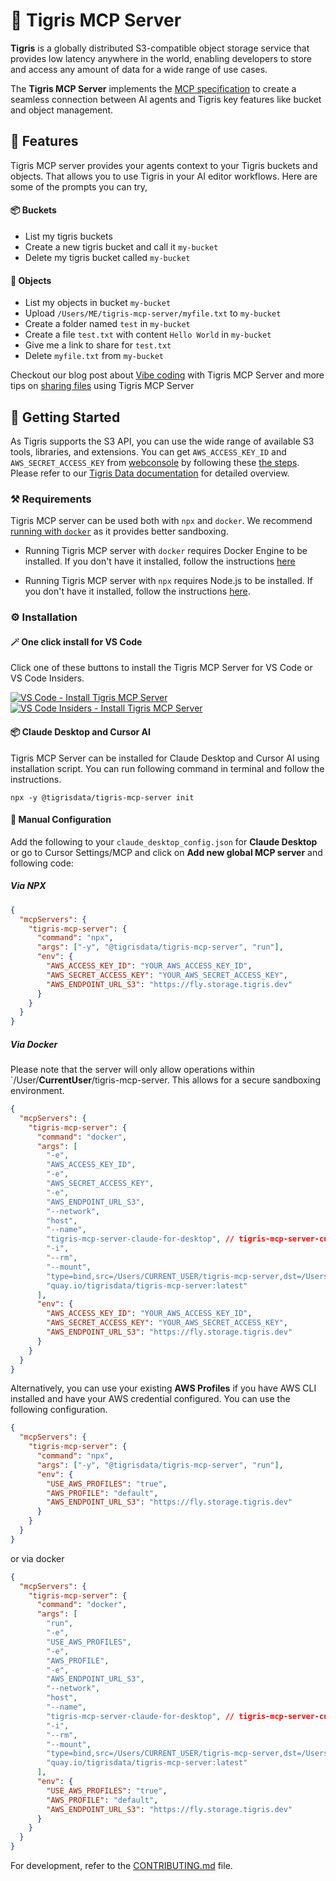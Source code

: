 # 🦁 Tigris MCP Server

**Tigris** is a globally distributed S3-compatible object storage service that provides low latency anywhere in the world, enabling developers to store and access any amount of data for a wide range of use cases.

The **Tigris MCP Server** implements the [MCP specification](https://modelcontextprotocol.io/) to create a seamless connection between AI agents and Tigris key features like bucket and object management.

## 🎯 Features

Tigris MCP server provides your agents context to your Tigris buckets and objects. That allows you to use Tigris in your AI editor workflows. Here are some of the prompts you can try,

#### 📦 Buckets

- List my tigris buckets
- Create a new tigris bucket and call it `my-bucket`
- Delete my tigris bucket called `my-bucket`

#### 🔗 Objects

- List my objects in bucket `my-bucket`
- Upload `/Users/ME/tigris-mcp-server/myfile.txt` to `my-bucket`
- Create a folder named `test` in `my-bucket`
- Create a file `test.txt` with content `Hello World` in `my-bucket`
- Give me a link to share for `test.txt`
- Delete `myfile.txt` from `my-bucket`

Checkout our blog post about [Vibe coding](https://www.tigrisdata.com/blog/vibes-off/) with Tigris MCP Server and more tips on [sharing files](https://www.tigrisdata.com/blog/mcp-server-sharing/) using Tigris MCP Server

## 🚀 Getting Started

As Tigris supports the S3 API, you can use the wide range of available S3 tools, libraries, and extensions. You can get `AWS_ACCESS_KEY_ID` and `AWS_SECRET_ACCESS_KEY` from [webconsole](https://console.tigris.dev/) by following these [the steps](https://www.tigrisdata.com/docs/iam/create-access-key/). Please refer to our [Tigris Data documentation](https://www.tigrisdata.com/docs/get-started/) for detailed overview.

### ⚒️ Requirements

Tigris MCP server can be used both with `npx` and `docker`. We recommend [running with `docker`](https://www.tigrisdata.com/blog/mcp-server/#trust) as it provides better sandboxing.

- Running Tigris MCP server with `docker` requires Docker Engine to be installed. If you don't have it installed, follow the instructions [here](https://docs.docker.com/engine/install/)

- Running Tigris MCP server with `npx` requires Node.js to be installed. If you don't have it installed, follow the instructions [here](https://docs.npmjs.com/downloading-and-installing-node-js-and-npm).

### ⚙️ Installation

#### 🪄 One click install for VS Code

Click one of these buttons to install the Tigris MCP Server for VS Code or VS Code Insiders.

[![VS Code - Install Tigris MCP Server](https://img.shields.io/badge/VS%20Code-Install%20Tigris%20MCP%20Server-0098FF?logo=)](https://insiders.vscode.dev/redirect/mcp/install?name=Tigris%20MCP%20Server&config=%7B%22mcpServers%22%3A%7B%22tigris-mcp-server%22%3A%7B%22command%22%3A%22npx%22%2C%22args%22%3A%5B%22-y%22%2C%22%40tigrisdata%2Ftigris-mcp-server%22%2C%22run%22%5D%2C%22env%22%3A%7B%22AWS_ACCESS_KEY_ID%22%3A%22YOUR_AWS_ACCESS_KEY_ID%22%2C%22AWS_SECRET_ACCESS_KEY%22%3A%22YOUR_AWS_SECRET_ACCESS_KEY%22%2C%22AWS_ENDPOINT_URL_S3%22%3A%22https%3A%2F%2Ffly.storage.tigris.dev%22%7D%7D%7D%7D) [![VS Code Insiders - Install Tigris MCP Server](https://img.shields.io/badge/VS%20Code%20Insiders-Install%20Tigris%20MCP%20Server-24bfa5)](https://insiders.vscode.dev/redirect/mcp/install?name=Tigris%20MCP%20Server&config=%7B%22mcpServers%22%3A%7B%22tigris-mcp-server%22%3A%7B%22command%22%3A%22npx%22%2C%22args%22%3A%5B%22-y%22%2C%22%40tigrisdata%2Ftigris-mcp-server%22%2C%22run%22%5D%2C%22env%22%3A%7B%22AWS_ACCESS_KEY_ID%22%3A%22YOUR_AWS_ACCESS_KEY_ID%22%2C%22AWS_SECRET_ACCESS_KEY%22%3A%22YOUR_AWS_SECRET_ACCESS_KEY%22%2C%22AWS_ENDPOINT_URL_S3%22%3A%22https%3A%2F%2Ffly.storage.tigris.dev%22%7D%7D%7D%7D&quality=insiders)

#### 📦 Claude Desktop and Cursor AI

Tigris MCP Server can be installed for Claude Desktop and Cursor AI using installation script. You can run following command in terminal and follow the instructions.

```
npx -y @tigrisdata/tigris-mcp-server init
```

#### 🪏 Manual Configuration

Add the following to your `claude_desktop_config.json` for **Claude Desktop** or go to Cursor Settings/MCP and click on **Add new global MCP server** and following code:

##### Via NPX

```json
{
  "mcpServers": {
    "tigris-mcp-server": {
      "command": "npx",
      "args": ["-y", "@tigrisdata/tigris-mcp-server", "run"],
      "env": {
        "AWS_ACCESS_KEY_ID": "YOUR_AWS_ACCESS_KEY_ID",
        "AWS_SECRET_ACCESS_KEY": "YOUR_AWS_SECRET_ACCESS_KEY",
        "AWS_ENDPOINT_URL_S3": "https://fly.storage.tigris.dev"
      }
    }
  }
}
```

##### Via Docker

Please note that the server will only allow operations within `/User/**CurrentUser**/tigris-mcp-server. This allows for a secure sandboxing environment.

```json
{
  "mcpServers": {
    "tigris-mcp-server": {
      "command": "docker",
      "args": [
        "-e",
        "AWS_ACCESS_KEY_ID",
        "-e",
        "AWS_SECRET_ACCESS_KEY",
        "-e",
        "AWS_ENDPOINT_URL_S3",
        "--network",
        "host",
        "--name",
        "tigris-mcp-server-claude-for-desktop", // tigris-mcp-server-cursor for Cursor AI
        "-i",
        "--rm",
        "--mount",
        "type=bind,src=/Users/CURRENT_USER/tigris-mcp-server,dst=/Users/CURRENT_USER/tigris-mcp-server",
        "quay.io/tigrisdata/tigris-mcp-server:latest"
      ],
      "env": {
        "AWS_ACCESS_KEY_ID": "YOUR_AWS_ACCESS_KEY_ID",
        "AWS_SECRET_ACCESS_KEY": "YOUR_AWS_SECRET_ACCESS_KEY",
        "AWS_ENDPOINT_URL_S3": "https://fly.storage.tigris.dev"
      }
    }
  }
}
```

Alternatively, you can use your existing **AWS Profiles** if you have AWS CLI installed and have your AWS credential configured. You can use the following configuration.

```json
{
  "mcpServers": {
    "tigris-mcp-server": {
      "command": "npx",
      "args": ["-y", "@tigrisdata/tigris-mcp-server", "run"],
      "env": {
        "USE_AWS_PROFILES": "true",
        "AWS_PROFILE": "default",
        "AWS_ENDPOINT_URL_S3": "https://fly.storage.tigris.dev"
      }
    }
  }
}
```

or via docker

```json
{
  "mcpServers": {
    "tigris-mcp-server": {
      "command": "docker",
      "args": [
        "run",
        "-e",
        "USE_AWS_PROFILES",
        "-e",
        "AWS_PROFILE",
        "-e",
        "AWS_ENDPOINT_URL_S3",
        "--network",
        "host",
        "--name",
        "tigris-mcp-server-claude-for-desktop", // tigris-mcp-server-cursor for Cursor AI
        "-i",
        "--rm",
        "--mount",
        "type=bind,src=/Users/CURRENT_USER/tigris-mcp-server,dst=/Users/CURRENT_USER/tigris-mcp-server",
        "quay.io/tigrisdata/tigris-mcp-server:latest"
      ],
      "env": {
        "USE_AWS_PROFILES": "true",
        "AWS_PROFILE": "default",
        "AWS_ENDPOINT_URL_S3": "https://fly.storage.tigris.dev"
      }
    }
  }
}
```

For development, refer to the [CONTRIBUTING.md](CONTRIBUTING.md) file.
